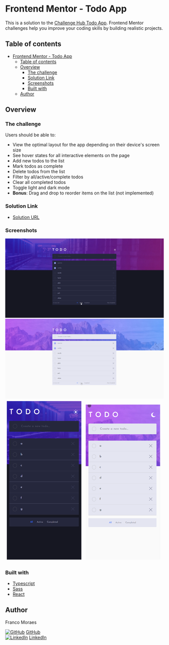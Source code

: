 # Frontend Mentor - Todo App

This is a solution to the [Challenge Hub Todo App](https://www.frontendmentor.io/challenges/todo-app-Su1_KokOW/hub).
Frontend Mentor challenges help you improve your coding skills by building realistic projects.

## Table of contents

-   [Frontend Mentor - Todo App](#frontend-mentor---todo-app)
    -   [Table of contents](#table-of-contents)
    -   [Overview](#overview)
        -   [The challenge](#the-challenge)
        -   [Solution Link](#solution-link)
        -   [Screenshots](#screenshots)
        -   [Built with](#built-with)
    -   [Author](#author)

## Overview

### The challenge

Users should be able to:

-   View the optimal layout for the app depending on their device's screen size
-   See hover states for all interactive elements on the page
-   Add new todos to the list
-   Mark todos as complete
-   Delete todos from the list
-   Filter by all/active/complete todos
-   Clear all completed todos
-   Toggle light and dark mode
-   **Bonus**: Drag and drop to reorder items on the list (not implemented)

### Solution Link

-   [Solution URL](frontend-mentor-todo-app-hub.vercel.app)

### Screenshots

<img src="./public/assets/screenshot.png" alt="screenshot" />
<img src="./public/assets/screenshot(1).png" alt="screenshot" />
    <img src="./public/assets/screenshot(2).png" alt="screenshot" style="width: calc(49% - 10px); margin: 5px" />
    <img src="./public/assets/screenshot(3).png" alt="screenshot" style="width: calc(49% - 10px); margin: 5px"/>

### Built with

-   [Typescript](https://www.typescriptlang.org/)
-   [Sass](https://sass-lang.com/)
-   [React](https://reactjs.org/)

## Author

Franco Moraes

[![GitHub](https://i.stack.imgur.com/tskMh.png)]() [GitHub](https://github.com/francomoraes) <br>
[![LinkedIn](https://i.stack.imgur.com/gVE0j.png)]() [LinkedIn](https://www.linkedin.com/in/francomoraes/)
